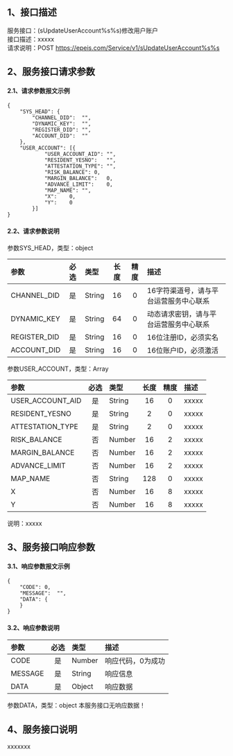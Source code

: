 ## 1、接口描述  
服务接口：(sUpdateUserAccount%s%s)修改用户账户  
接口描述：xxxxx  
请求说明：POST https://epeis.com/Service/v1/sUpdateUserAccount%s%s  
  
## 2、服务接口请求参数  
#### 2.1、请求参数报文示例  
~~~  
{
	"SYS_HEAD":	{
		"CHANNEL_DID":	"",
		"DYNAMIC_KEY":	"",
		"REGISTER_DID":	"",
		"ACCOUNT_DID":	""
	},
	"USER_ACCOUNT":	[{
			"USER_ACCOUNT_AID":	"",
			"RESIDENT_YESNO":	"",
			"ATTESTATION_TYPE":	"",
			"RISK_BALANCE":	0,
			"MARGIN_BALANCE":	0,
			"ADVANCE_LIMIT":	0,
			"MAP_NAME":	"",
			"X":	0,
			"Y":	0
		}]
}  
~~~  
#### 2.2、请求参数说明  
参数SYS_HEAD，类型：object  
  
| 参数 | 必选 | 类型 | 长度 | 精度 | 描述 |  
| :----------------- | :----: | :-------- | :----: | :----: | :---------------- |  
| CHANNEL_DID | 是 | String | 16 | 0 | 16字符渠道号，请与平台运营服务中心联系 |  
| DYNAMIC_KEY | 是 | String | 64 | 0 | 动态请求密钥，请与平台运营服务中心联系 |  
| REGISTER_DID      |  是  | String   | 16 | 0 | 16位注册ID，必须实名 |  
| ACCOUNT_DID       |  是  | String   | 16 | 0 | 16位账户ID，必须激活 |  
  
参数USER_ACCOUNT，类型：Array  
  
| 参数              | 必选 | 类型     | 长度 | 精度 | 描述             |  
| :----------------- | :----: | :-------- | :----: | :----: | :---------------- |  
| USER_ACCOUNT_AID |  是  | String   | 16 | 0 | xxxxx |  
| RESIDENT_YESNO |  是  | String   | 2 | 0 | xxxxx |  
| ATTESTATION_TYPE |  是  | String   | 2 | 0 | xxxxx |  
| RISK_BALANCE |  否  | Number   | 16 | 2 | xxxxx |  
| MARGIN_BALANCE |  否  | Number   | 16 | 2 | xxxxx |  
| ADVANCE_LIMIT |  否  | Number   | 16 | 2 | xxxxx |  
| MAP_NAME |  否  | String   | 128 | 0 | xxxxx |  
| X |  否  | Number   | 16 | 8 | xxxxx |  
| Y |  否  | Number   | 16 | 8 | xxxxx |  
  
说明：xxxxx  
  
## 3、服务接口响应参数  
#### 3.1、响应参数报文示例  
~~~  
{
	"CODE":	0,
	"MESSAGE":	"",
	"DATA":	{
	}
}  
~~~  
#### 3.2、响应参数说明  
  
| 参数              | 必选 | 类型     | 描述             |  
| :----------------- | :----: | :-------- | :---------------- |  
| CODE | 是 | Number | 响应代码，0为成功 |  
| MESSAGE | 是 | String | 响应信息 |  
| DATA | 是 | Object | 响应数据 |  
  
参数DATA，类型：object 本服务接口无响应数据！  
## 4、服务接口说明  
xxxxxxx  
